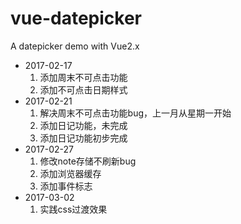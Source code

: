 # vue-datepicker
A datepicker demo  with Vue2.x
+ 2017-02-17
    1. 添加周末不可点击功能
    2. 添加不可点击日期样式
+ 2017-02-21
    1. 解决周末不可点击功能bug，上一月从星期一开始
    2. 添加日记功能，未完成
    3. 添加日记功能初步完成
+ 2017-02-27
    1. 修改note存储不刷新bug
    2. 添加浏览器缓存
    3. 添加事件标志
+ 2017-03-02
    1. 实践css过渡效果
